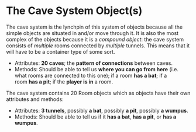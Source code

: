 # The Cave System Object(s)

The cave system is the lynchpin of this system of objects because all
the simple objects are situated in and/or move through it. It is also
the most complex of the objects because it is a *compound object*: the
cave system consists of *multiple* rooms connected
by *multiple* tunnels. This means that it will have to be a container
type of some sort.

-   Attributes: **20 caves**; the **pattern of connections** between
    caves.
-   Methods: Should be able to tell us **where you can go from
    here** (i.e. what rooms are connected to this one); if a room **has
    a bat**; if a room **has a pit**; if the **player is in** a room.

The cave system contains 20 Room objects which as objects have their own
attributes and methods:

-   Attributes: **3 tunnels**, possibly **a bat**, possibly **a pit**,
    possibly **a wumpus**.
-   Methods: Should be able to tell us if it **has a bat**, **has a
    pit**, or **has a wumpus**.
